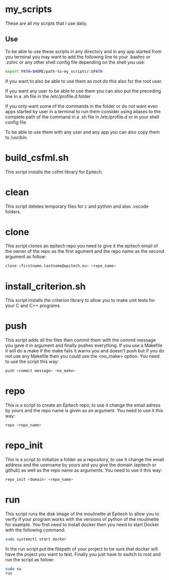 # my_scripts

These are all my scripts that I use daily.

## Use

To be able to use these scripts in any directory and in any app started from you terminal you may want to add the following line to your .bashrc or .zshrc or any other shell config file depending on the shell you use:

```bash
export PATH=$HOME/path-to-my_scripts/:$PATH
```

If you want to also be able to use them as root do this also for the root user.

If you want any user to be able to use them you can also put the preceding line in a .sh file in the /etc/profile.d folder

If you only want some of the commands in the folder or do not want even apps started by user in a terminal to run them consider using aliases to the complete path of the command in a .sh file in /etc/profile.d or in your shell config file

To be able to use them with any user and any app you can also copy them to /usr/bin.

# build_csfml.sh

This script installs the csfml library for Epitech.

# clean

This script deletes temporary files for c and python and also .vscode folders.

# clone

This script clones an epitech repo you need to give it the epitech email of the owner of the repo as the first agument and the repo name as the second argument as follow:

```bash
clone <firstname.lastname@epitech.eu> <repo_name>
```

# install_criterion.sh

This script installs the criterion library to allow you to make unit tests for your C and C++ programs.

# push

This script adds all the files then commit them with the commit message you gave it in argument and finally pushes everything. If you use a Makefile it will do a make if the make fails it warns you and doesn't push but if you do not use any Makefile then you could use the <no_make> option.
You need to use the script this way:

```bash
push <commit message> <no_make>
```

# repo

This is a script to create an Epitech repo, to use it change the email adress by yours and the repo name is given as an argument. You need to use it this way:

```bash
repo <repo_name>
```

# repo_init

This is a script to initialize a folder as a repository, to use it change the email address and the username by yours and you give the domain (epitech or github) as well as the repo name as arguments.
You need to use it this way:

```bash
repo_init <domain> <repo_name>
```

# run

This script runs the disk image of the moulinette at Epitech to allow you to verify if your program works with the versions of python of the moulinette for example.
You first need to install docker then you need to start Docker with the following command:

```bash
sudo systemctl start docker
```

In the run script put the filepath of your project to be sure that docker will have the poject you want to test.
Finally you just have to switch to root and run the script as follow:

```bash
sudo su
run
```
